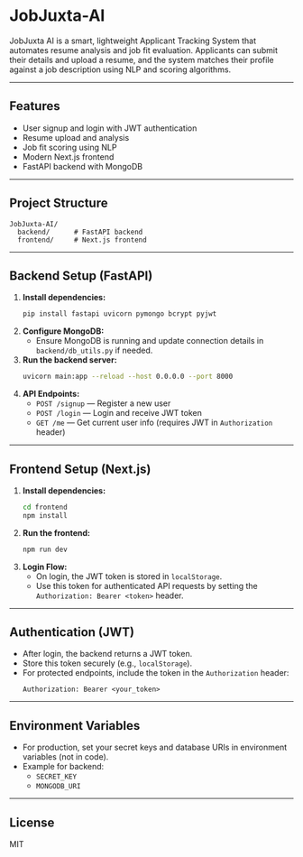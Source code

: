 # JobJuxta-AI

JobJuxta AI is a smart, lightweight Applicant Tracking System that automates resume analysis and job fit evaluation. Applicants can submit their details and upload a resume, and the system matches their profile against a job description using NLP and scoring algorithms.

---

## Features
- User signup and login with JWT authentication
- Resume upload and analysis
- Job fit scoring using NLP
- Modern Next.js frontend
- FastAPI backend with MongoDB

---

## Project Structure

```
JobJuxta-AI/
  backend/      # FastAPI backend
  frontend/     # Next.js frontend
```

---

## Backend Setup (FastAPI)

1. **Install dependencies:**
   ```bash
   pip install fastapi uvicorn pymongo bcrypt pyjwt
   ```
2. **Configure MongoDB:**
   - Ensure MongoDB is running and update connection details in `backend/db_utils.py` if needed.
3. **Run the backend server:**
   ```bash
   uvicorn main:app --reload --host 0.0.0.0 --port 8000
   ```
4. **API Endpoints:**
   - `POST /signup` — Register a new user
   - `POST /login` — Login and receive JWT token
   - `GET /me` — Get current user info (requires JWT in `Authorization` header)

---

## Frontend Setup (Next.js)

1. **Install dependencies:**
   ```bash
   cd frontend
   npm install
   ```
2. **Run the frontend:**
   ```bash
   npm run dev
   ```
3. **Login Flow:**
   - On login, the JWT token is stored in `localStorage`.
   - Use this token for authenticated API requests by setting the `Authorization: Bearer <token>` header.

---

## Authentication (JWT)
- After login, the backend returns a JWT token.
- Store this token securely (e.g., `localStorage`).
- For protected endpoints, include the token in the `Authorization` header:
  ```http
  Authorization: Bearer <your_token>
  ```

---

## Environment Variables
- For production, set your secret keys and database URIs in environment variables (not in code).
- Example for backend:
  - `SECRET_KEY`
  - `MONGODB_URI`

---

## License
MIT
